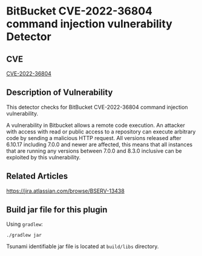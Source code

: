 # BitBucket CVE-2022-36804 command injection vulnerability Detector

## CVE

[CVE-2022-36804](https://github.com/advisories/GHSA-vcm2-j8f4-m7fj)

## Description of Vulnerability

This detector checks for BitBucket CVE-2022-36804 command injection vulnerability.

A vulnerability in Bitbucket allows a remote code execution.
An attacker with access with read or public access to a
repository can execute arbitrary code by sending a malicious
HTTP request. All versions released after 6.10.17
including 7.0.0 and newer are affected, this means that all
instances that are running any versions between 7.0.0 and
8.3.0 inclusive can be exploited by this vulnerability.

## Related Articles

https://jira.atlassian.com/browse/BSERV-13438

## Build jar file for this plugin

Using `gradlew`:

```shell
./gradlew jar
```

Tsunami identifiable jar file is located at `build/libs` directory.